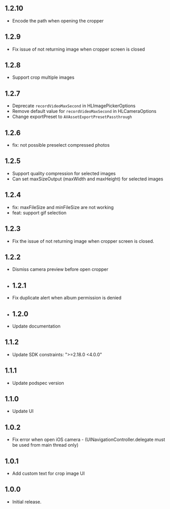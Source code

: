 ## 1.2.10

* Encode the path when opening the cropper

## 1.2.9

* Fix issue of not returning image when cropper screen is closed

## 1.2.8

* Support crop multiple images

## 1.2.7

* Deprecate `recordVideoMaxSecond` in HLImagePickerOptions
* Remove default value for `recordVideoMaxSecond` in HLCameraOptions
* Change exportPreset to `AVAssetExportPresetPassthrough`

## 1.2.6

* fix: not possible preselect compressed photos

## 1.2.5

* Support quality compression for selected images
* Can set maxSizeOutput (maxWidth and maxHeight) for selected images

## 1.2.4

- fix: maxFileSize and minFileSize are not working
- feat: support gif selection

## 1.2.3

- Fix the issue of not returning image when cropper screen is closed.

## 1.2.2

- Dismiss camera preview before open cropper

- ## 1.2.1

- Fix duplicate alert when album permission is denied

- ## 1.2.0

- Update documentation

## 1.1.2

- Update SDK constraints: ">=2.18.0 <4.0.0"

## 1.1.1

- Update podspec version

## 1.1.0

- Update UI

## 1.0.2

- Fix error when open iOS camera - (UINavigationController.delegate must be used from main thread only)

## 1.0.1

- Add custom text for crop image UI

## 1.0.0

- Initial release.
